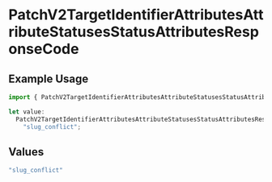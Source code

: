 # PatchV2TargetIdentifierAttributesAttributeStatusesStatusAttributesResponseCode

## Example Usage

```typescript
import { PatchV2TargetIdentifierAttributesAttributeStatusesStatusAttributesResponseCode } from "attio-js/models/errors";

let value:
  PatchV2TargetIdentifierAttributesAttributeStatusesStatusAttributesResponseCode =
    "slug_conflict";
```

## Values

```typescript
"slug_conflict"
```